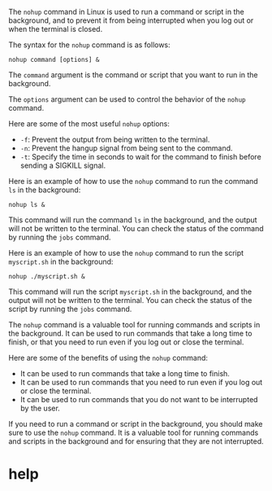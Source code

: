 The `nohup` command in Linux is used to run a command or script in the background, and to prevent it from being interrupted when you log out or when the terminal is closed.

The syntax for the `nohup` command is as follows:

```
nohup command [options] &
```

The `command` argument is the command or script that you want to run in the background.

The `options` argument can be used to control the behavior of the `nohup` command.

Here are some of the most useful `nohup` options:

* `-f`: Prevent the output from being written to the terminal.
* `-n`: Prevent the hangup signal from being sent to the command.
* `-t`: Specify the time in seconds to wait for the command to finish before sending a SIGKILL signal.

Here is an example of how to use the `nohup` command to run the command `ls` in the background:

```
nohup ls &
```

This command will run the command `ls` in the background, and the output will not be written to the terminal. You can check the status of the command by running the `jobs` command.

Here is an example of how to use the `nohup` command to run the script `myscript.sh` in the background:

```
nohup ./myscript.sh &
```

This command will run the script `myscript.sh` in the background, and the output will not be written to the terminal. You can check the status of the script by running the `jobs` command.

The `nohup` command is a valuable tool for running commands and scripts in the background. It can be used to run commands that take a long time to finish, or that you need to run even if you log out or close the terminal.

Here are some of the benefits of using the `nohup` command:

* It can be used to run commands that take a long time to finish.
* It can be used to run commands that you need to run even if you log out or close the terminal.
* It can be used to run commands that you do not want to be interrupted by the user.

If you need to run a command or script in the background, you should make sure to use the `nohup` command. It is a valuable tool for running commands and scripts in the background and for ensuring that they are not interrupted.




# help 

```

```
